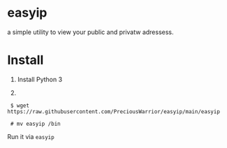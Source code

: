 # easyip
a simple utility to view your public and privatw adressess.


# Install
1. Install Python 3

2.
` $ wget https://raw.githubusercontent.com/PreciousWarrior/easyip/main/easyip`

` # mv easyip /bin`

Run it via `easyip`
